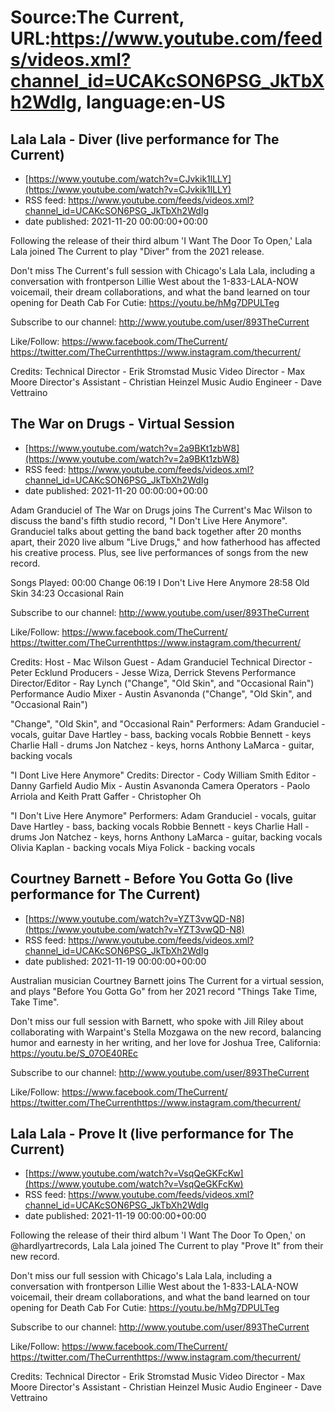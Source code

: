 # Source:The Current, URL:https://www.youtube.com/feeds/videos.xml?channel_id=UCAKcSON6PSG_JkTbXh2WdIg, language:en-US

## Lala Lala  - Diver (live performance for The Current)
 - [https://www.youtube.com/watch?v=CJvkik1lLLY](https://www.youtube.com/watch?v=CJvkik1lLLY)
 - RSS feed: https://www.youtube.com/feeds/videos.xml?channel_id=UCAKcSON6PSG_JkTbXh2WdIg
 - date published: 2021-11-20 00:00:00+00:00

Following the release of their third album 'I Want The Door To Open,' Lala Lala joined The Current to play "Diver" from the 2021 release.   

Don't miss The Current's full session with Chicago's Lala Lala, including a conversation with frontperson Lillie West about the 1-833-LALA-NOW voicemail, their dream collaborations, and what the band learned on tour opening for Death Cab For Cutie: https://youtu.be/hMg7DPULTeg

Subscribe to our channel:
http://www.youtube.com/user/893TheCurrent

Like/Follow:
https://www.facebook.com/TheCurrent/​​​​
https://twitter.com/TheCurrent​​​​
https://www.instagram.com/thecurrent/

Credits:
Technical Director - Erik Stromstad
Music Video Director - Max Moore
Director's Assistant -  Christian Heinzel
Music Audio Engineer - Dave Vettraino

## The War on Drugs - Virtual Session
 - [https://www.youtube.com/watch?v=2a9BKt1zbW8](https://www.youtube.com/watch?v=2a9BKt1zbW8)
 - RSS feed: https://www.youtube.com/feeds/videos.xml?channel_id=UCAKcSON6PSG_JkTbXh2WdIg
 - date published: 2021-11-20 00:00:00+00:00

Adam Granduciel of The War on Drugs joins The Current's Mac Wilson to discuss the band's fifth studio record, "I Don't Live Here Anymore". Granduciel talks about getting the band back together after 20 months apart, their 2020 live album "Live Drugs," and how fatherhood has affected his creative process. Plus, see live performances of songs from the new record.

Songs Played: 
00:00 Change
06:19 I Don't Live Here Anymore
28:58 Old Skin
34:23 Occasional Rain

Subscribe to our channel:
http://www.youtube.com/user/893TheCurrent

Like/Follow:
https://www.facebook.com/TheCurrent/​​​​
https://twitter.com/TheCurrent​​​​
https://www.instagram.com/thecurrent/

Credits:
Host - Mac Wilson
Guest - Adam Granduciel
Technical Director - Peter Ecklund
Producers - Jesse Wiza, Derrick Stevens
Performance Director/Editor - Ray Lynch ("Change", "Old Skin", and "Occasional Rain")
Performance Audio Mixer - Austin Asvanonda ("Change", "Old Skin", and "Occasional Rain")

"Change", "Old Skin", and "Occasional Rain" Performers:
Adam Granduciel - vocals, guitar
Dave Hartley - bass, backing vocals
Robbie Bennett - keys
Charlie Hall - drums
Jon Natchez - keys, horns
Anthony LaMarca - guitar, backing vocals

"I Dont Live Here Anymore" Credits:
Director - Cody William Smith
Editor -  Danny Garfield
Audio Mix - Austin Asvanonda 
Camera Operators - Paolo Arriola and Keith Pratt
Gaffer - Christopher Oh

"I Don't Live Here Anymore" Performers:
Adam Granduciel - vocals, guitar
Dave Hartley - bass, backing vocals
Robbie Bennett - keys
Charlie Hall - drums
Jon Natchez - keys, horns
Anthony LaMarca - guitar, backing vocals
Olivia Kaplan - backing vocals
Miya Folick - backing vocals

## Courtney Barnett - Before You Gotta Go (live performance for The Current)
 - [https://www.youtube.com/watch?v=YZT3vwQD-N8](https://www.youtube.com/watch?v=YZT3vwQD-N8)
 - RSS feed: https://www.youtube.com/feeds/videos.xml?channel_id=UCAKcSON6PSG_JkTbXh2WdIg
 - date published: 2021-11-19 00:00:00+00:00

Australian musician Courtney Barnett joins The Current for a virtual session, and plays "Before You Gotta Go" from her 2021 record "Things Take Time, Take Time". 

Don't miss our full session with Barnett, who spoke with Jill Riley about collaborating with Warpaint's Stella Mozgawa on the new record, balancing humor and earnesty in her writing, and her love for Joshua Tree, California: https://youtu.be/S_07OE40REc

Subscribe to our channel:
http://www.youtube.com/user/893TheCurrent

Like/Follow:
https://www.facebook.com/TheCurrent/​​​​
https://twitter.com/TheCurrent​​​​
https://www.instagram.com/thecurrent/

## Lala Lala - Prove It (live performance for The Current)
 - [https://www.youtube.com/watch?v=VsqQeGKFcKw](https://www.youtube.com/watch?v=VsqQeGKFcKw)
 - RSS feed: https://www.youtube.com/feeds/videos.xml?channel_id=UCAKcSON6PSG_JkTbXh2WdIg
 - date published: 2021-11-19 00:00:00+00:00

Following the release of their third album 'I Want The Door To Open,' on @hardlyartrecords, Lala Lala joined The Current to play "Prove It" from their new record.   

Don't miss our full session with Chicago's Lala Lala, including a conversation with frontperson Lillie West about the 1-833-LALA-NOW voicemail, their dream collaborations, and what the band learned on tour opening for Death Cab For Cutie: https://youtu.be/hMg7DPULTeg

Subscribe to our channel:
http://www.youtube.com/user/893TheCurrent

Like/Follow:
https://www.facebook.com/TheCurrent/​​​​
https://twitter.com/TheCurrent​​​​
https://www.instagram.com/thecurrent/

Credits:
Technical Director - Erik Stromstad
Music Video Director - Max Moore
Director's Assistant -  Christian Heinzel
Music Audio Engineer - Dave Vettraino

